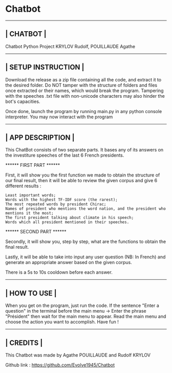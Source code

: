 # Chatbot
-------------------------------------------------------------------------------------------------------------------------------------------------------------------------------------------------
|                                                                                            CHATBOT                                                                                            |
-------------------------------------------------------------------------------------------------------------------------------------------------------------------------------------------------
Chatbot Python Project
KRYLOV Rudolf, POUILLAUDE Agathe

-------------------------------------------------------------------------------------------------------------------------------------------------------------------------------------------------
|                                                                                       SETUP INSTRUCTION                                                                                       |
-------------------------------------------------------------------------------------------------------------------------------------------------------------------------------------------------

Download the release as a zip file containing all the code, and extract it to the desired folder. Do NOT tamper with the structure of folders and files once extracted or their names, which would break the program. Tampering with the speeches .txt file with non-unicode characters may also hinder the bot's capacities.

Once done, launch the program by running main.py in any python console interpreter. You may now interact with the program

-------------------------------------------------------------------------------------------------------------------------------------------------------------------------------------------------
|                                                                                        APP DESCRIPTION                                                                                        |
-------------------------------------------------------------------------------------------------------------------------------------------------------------------------------------------------

This ChatBot consists of two separate parts. It bases any of its answers on the investiture speeches of the last 6 French presidents.

****** FIRST PART ******

First, it will show you the first function we made to obtain the structure of our final result, then it will be able to review the given corpus and give 6 different results :

    Least important words;
    Words with the highest TF-IDF score (the rarest);
    The most repeated words by president Chirac;
    Names of president who mentions the word nation, and the president who mentions it the most;
    The first president talking about climate in his speech;
    Words which all president mentioned in their speeches.

****** SECOND PART ******

Secondly, it will show you, step by step, what are the functions to obtain the final result.

Lastly, it will be able to take into input any user question (NB: In French) and generate an appropriate answer based on the given corpus.

There is a 5s to 10s cooldown before each answer.

-------------------------------------------------------------------------------------------------------------------------------------------------------------------------------------------------
|                                                                                         HOW TO USE                                                                                            |
-------------------------------------------------------------------------------------------------------------------------------------------------------------------------------------------------


When you get on the program, just run the code.
If the sentence "Enter a question" in the terminal before the main menu -> Enter the phrase "Président" then wait for the main menu to appear.
Read the main menu and choose the action you want to accomplish.
Have fun !

-------------------------------------------------------------------------------------------------------------------------------------------------------------------------------------------------
|                                                                                           CREDITS                                                                                             |
-------------------------------------------------------------------------------------------------------------------------------------------------------------------------------------------------
This Chatbot was made by Agathe POUILLAUDE and Rudolf KRYLOV

Github link : https://github.com/Evolve1945/Chatbot